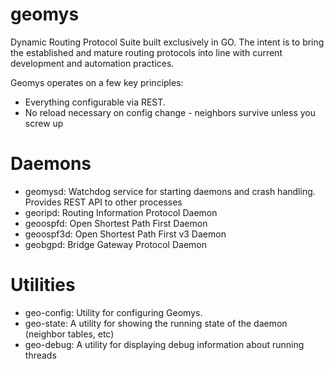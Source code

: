 # geomys
Dynamic Routing Protocol Suite built exclusively in GO. The intent is to
bring the established and mature routing protocols into line with current
development and automation practices.

Geomys operates on a few key principles:
- Everything configurable via REST. 
- No reload necessary on config change - neighbors survive unless you screw up

# Daemons
- geomysd: Watchdog service for starting daemons and crash handling. Provides
    REST API to other processes
- georipd: Routing Information Protocol Daemon
- geoospfd: Open Shortest Path First Daemon
- geoospf3d: Open Shortest Path First v3 Daemon
- geobgpd: Bridge Gateway Protocol Daemon

# Utilities
- geo-config: Utility for configuring Geomys.
- geo-state: A utility for showing the running state of the daemon (neighbor tables, etc)
- geo-debug: A utility for displaying debug information about running threads
